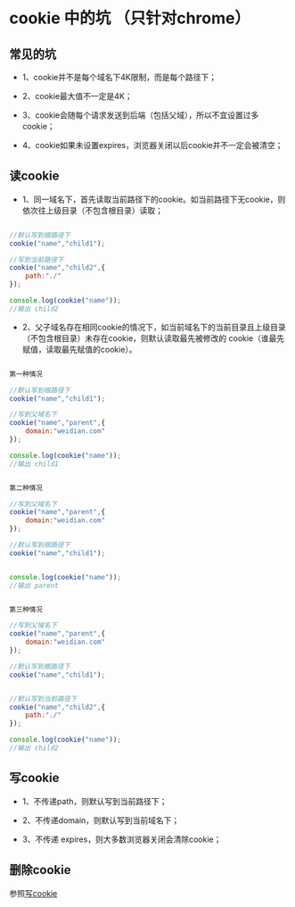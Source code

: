 # cookie 中的坑 （只针对chrome）

## 常见的坑

- 1、cookie并不是每个域名下4K限制，而是每个路径下；

- 2、cookie最大值不一定是4K；

- 3、cookie会随每个请求发送到后端（包括父域），所以不宜设置过多cookie；

- 4、cookie如果未设置expires，浏览器关闭以后cookie并不一定会被清空；


## 读cookie

- 1、同一域名下，首先读取当前路径下的cookie。如当前路径下无cookie，则依次往上级目录（不包含根目录）读取；


```javascript

//默认写到根路径下
cookie("name","child1");	

//写到当前路径下
cookie("name","child2",{
	path:"./"
});	

console.log(cookie("name"));
//输出 child2

```

- 2、父子域名存在相同cookie的情况下，如当前域名下的当前目录且上级目录（不包含根目录）未存在cookie，则默认读取最先被修改的 cookie（谁最先赋值，读取最先赋值的cookie）。

```javascript

第一种情况

//默认写到根路径下
cookie("name","child1");	

//写到父域名下
cookie("name","parent",{
	domain:"weidian.com"
});	

console.log(cookie("name"));
//输出 child1


第二种情况

//写到父域名下
cookie("name","parent",{
	domain:"weidian.com"
});	

//默认写到根路径下
cookie("name","child1");	


console.log(cookie("name"));
//输出 parent


第三种情况

//写到父域名下
cookie("name","parent",{
	domain:"weidian.com"
});	

//默认写到根路径下
cookie("name","child1");	


//默认写到当前路径下
cookie("name","child2",{
	path:"./"
});	

console.log(cookie("name"));
//输出 child2
```

## 写cookie

- 1、不传递path，则默认写到当前路径下；

- 2、不传递domain，则默认写到当前域名下；

- 3、不传递 expires，则大多数浏览器关闭会清除cookie；

## 删除cookie

参照[写cookie](#写cookie)